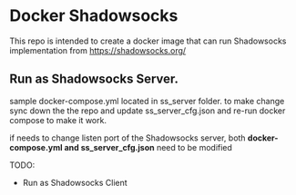 # Docker Shadowsocks
This repo is intended to create a docker image that can run Shadowsocks implementation from https://shadowsocks.org/

## Run as Shadowsocks Server.
sample docker-compose.yml located in ss_server folder. to make change sync down the the repo and update ss_server_cfg.json and re-run docker compose to make it work.

if needs to change listen port of the Shadowsocks server, both **docker-compose.yml and ss_server_cfg.json** need to be modified

TODO:
- Run as Shadowsocks Client
